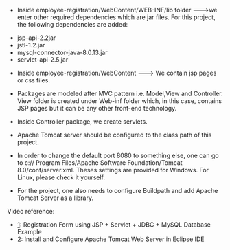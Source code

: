 - Inside employee-registration/WebContent/WEB-INF/lib folder --->we enter other required dependencies which are jar files.
For this project, the following dependencies are added:

* jsp-api-2.2jar
* jstl-1.2.jar
* mysql-connector-java-8.0.13.jar
* servlet-api-2.5.jar

- Inside employee-registration/WebContent ---> We contain jsp pages or css files.

- Packages are modeled after MVC pattern i.e. Model,View and Controller. View folder is created under Web-inf folder which, in this case, contains JSP pages but it can be any other front-end technology.

- Inside Controller package, we create servlets.

- Apache Tomcat server should be configured to the class path of this project.

- In order to change the default port 8080 to something else, one can go to c:// Program Files/Apache Software Foundation/Tomcat 8.0/conf/server.xml. Theses settings are provided for Windows. For Linux, please check it yourself.

- For the project, one also needs to configure Buildpath and add Apache Tomcat Server as a library. 

Video reference: 
- [1](https://www.youtube.com/watch?v=DzYyzmP4m5c):  Registration Form using JSP + Servlet + JDBC + MySQL Database Example
- [2](https://www.youtube.com/watch?v=kLgquZ2FiuQ): Install and Configure Apache Tomcat Web Server in Eclipse IDE



 